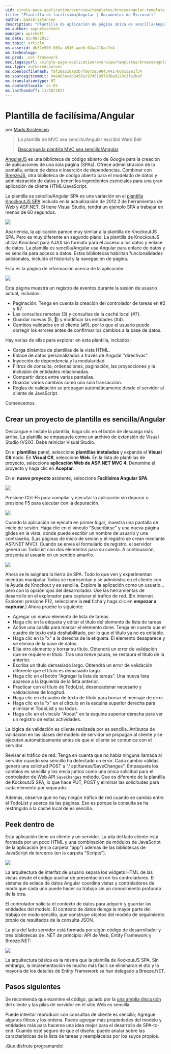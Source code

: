 ```yaml
---
uid: single-page-application/overview/templates/breezeangular-template
title: "Plantilla de facilísima/Angular | Documentos de Microsoft"
author: madskristensen
description: "Plantilla de aplicación de página única es sencilla/Angular"
ms.author: aspnetcontent
manager: wpickett
ms.date: 03/08/2013
ms.topic: article
ms.assetid: db31e909-563a-4516-aadd-62aa210ac7e4
ms.technology: 
ms.prod: .net-framework
msc.legacyurl: /single-page-application/overview/templates/breezeangular-template
msc.type: authoredcontent
ms.openlocfilehash: faf28a510a83b7fa07585904344176601c2e1f34
ms.sourcegitcommit: 9a9483aceb34591c97451997036a9120c3fe2baf
ms.translationtype: MT
ms.contentlocale: es-ES
ms.lasthandoff: 11/10/2017
---
```

<a name="breezeangular-template"></a>Plantilla de facilísima/Angular
====================
por [Mads Kristensen](https://github.com/madskristensen)

> La plantilla de MVC sea sencillo/Angular escribió Ward Bell
> 
> [Descargue la plantilla MVC sea sencillo/Angular](https://go.microsoft.com/fwlink/?LinkId=286437)


[AngularJS](http://angularjs.org) es una biblioteca de código abierto de Google para la creación de aplicaciones de una sola página (SPAs). Ofrece administración de la pantalla, enlace de datos e inserción de dependencias. Combinar con [BreezeJS](http://www.breezejs.com/?utm_source=ms-spa), otra biblioteca de código abierto para el modelado de datos y administración de datos y tienen los ingredientes esenciales para una gran aplicación de cliente HTML/JavaScript.

La plantilla es sencilla/Angular SPA es una variación en el [plantilla KnockoutJS SPA](../introduction/knockoutjs-template.md) incluido en la actualización de 2012.2 de herramientas de Web y ASP.NET. Si tiene Visual Studio, tendrá un ejemplo SPA a trabajar en menos de 60 segundos.

![](http://www.breezejs.com/sites/all/images/spa-template/NgRunningTodoPage.png)

Apariencia, la aplicación parece muy similar a la plantilla de KnockoutJS SPA. Pero es muy diferente en segundo plano. La plantilla de KnockoutJS utiliza Knockout para AJAX sin formato para el acceso a los datos y enlace de datos. La plantilla es sencilla/Angular usa Angular para enlace de datos y es sencilla para acceso a datos. Estas bibliotecas habilitan funcionalidades adicionales, incluido el historial y la navegación de página.

Esta es la página de información acerca de la aplicación:

![](http://www.breezejs.com/sites/all/images/spa-template/NgRunningAboutPage.png)

Esta página muestra un registro de eventos durante la sesión de usuario actual, incluidos:

- Paginación. Tenga en cuenta la creación del controlador de tareas en #2 y #7.
- Las consultas remotas (3) y consultas de la caché local (#7).
- Guardar nuevas (5, &#6;) y modificar las entidades (#4).
- Cambios validados en el cliente (#9), por lo que el usuario puede corregir los errores antes de confirmar los cambios a la base de datos.

Hay varias de ellas para explorar en esta plantilla, incluidos:

- Carga dinámica de plantillas de la vista HTML.
- Enlace de datos personalizados a través de Angular "directivas".
- Inyección de dependencia y la modularidad.
- Filtros de consulta, ordenaciones, paginación, las proyecciones y la inclusión de entidades relacionadas.
- Compartir datos entre varias pantallas.
- Guardar varios cambios como una sola transacción.
- Reglas de validación se propagan automáticamente desde el servidor al cliente de JavaScript.

Comencemos.

## <a name="create-a-breezeangular-template-project"></a>Crear un proyecto de plantilla es sencilla/Angular

Descargue e instale la plantilla, haga clic en el botón de descarga más arriba. La plantilla se empaqueta como un archivo de extensión de Visual Studio (VSIX). Debe reiniciar Visual Studio.

En el **plantillas** panel, seleccione **plantillas instaladas** y expanda el **Visual C#** nodo. En **Visual C#**, seleccione **Web**. En la lista de plantillas de proyecto, seleccione **aplicación Web de ASP.NET MVC 4**. Denomine el proyecto y haga clic en **Aceptar**.

En el **nuevo proyecto** asistente, seleccione **Facilísima Angular SPA**.

![](http://www.breezejs.com/sites/all/images/spa-template/SelectBreezeNgSpaTemplate.png)

Presione Ctrl-F5 para compilar y ejecutar la aplicación sin depurar o presione F5 para ejecutar con la depuración.

![](http://www.breezejs.com/sites/all/images/spa-template/ZephyrLogin.png)

Cuando la aplicación se ejecuta en primer lugar, muestra una pantalla de inicio de sesión. Haga clic en el vínculo "Suscribirse" y una nueva página glides en la vista, donde puede escribir un nombre de usuario y una contraseña. (Las páginas de inicio de sesión y el registro se crean mediante ASP.NET MVC). Cuando se envía el formulario de registro, el servidor genera un TodoList con dos elementos para su cuenta. A continuación, presenta al usuario en un sentido amarillo.

![](http://www.breezejs.com/sites/all/images/spa-template/TodoList.png)

Ahora se le asignará la tierra de SPA. Todo lo que ven y experimentan mientras manipular Todos se representan y se administra en el cliente con la Ayuda de Knockout y es sencilla. Explore la aplicación como un usuario... pero con la opción ojos del desarrollador. Use las herramientas de desarrollo en el explorador para capturar el tráfico de red. (En Internet Explorer: presione F12, seleccione la **red** ficha y haga clic en **empezar a capturar**.) Ahora pruebe lo siguiente:

- Agregar un nuevo elemento de lista de tareas.
- Haga clic en la etiqueta y editar el título del elemento de lista de tareas
- Active una casilla para marcar el elemento done. Tenga en cuenta que el cuadro de texto está deshabilitado, por lo que el título ya no es editable.
- Haga clic en la "x" a la derecha de la etiqueta. El elemento desaparece y se elimina de la base de datos.
- Elija otro elemento y borrar su título. Obtendrá un error de validación que se requiere el título. Tras una breve pausa, se restaura el título de la anterior.
- Escriba un título demasiado largo. Obtendrá un error de validación diferente que el título es demasiado largo.
- Haga clic en el botón "Agregar la lista de tareas". Una nueva lista aparece a la izquierda de la lista anterior.
- Practicar con el título de TodoList, desencadenar necesario y validaciones de longitud.
- Haga clic en el cuadro de texto de título para borrar el mensaje de error.
- Haga clic en la "x" en el círculo en la esquina superior derecha para eliminar el TodoList y su todos.
- Haga clic en el vínculo "About" en la esquina superior derecha para ver un registro de estas actividades.

La lógica de validación es cliente realizada por es sencilla. Atributos de validación en las clases del modelo de servidor se propagan al cliente y se ejecutan automáticamente antes de que el cliente se comunica con el servidor.

Revisar el tráfico de red. Tenga en cuenta que no había ninguna llamada al servidor cuando sea sencillo ha detectado un error. Cada cambio válidas generó una solicitud POST a "/ api/tareas/SaveChanges". Empaqueta los cambios es sencilla y los envía juntos como una única solicitud para el controlador de Web API `SaveChanges` método. Que es diferente de la plantilla de KockoutJS SPA, lo que hace PUT, POST y eliminar las solicitudes para cada elemento por separado.

Además, observe que no hay ningún tráfico de red cuando se cambia entre el TodoList y acerca de las páginas. Eso es porque la consulta se ha restringido a la caché local de es sencilla.

## <a name="peek-inside"></a>Peek dentro de

Esta aplicación tiene un cliente y un servidor. La pila del lado cliente está formada por un poco HTML y una combinación de módulos de JavaScript de la aplicación (en la carpeta "app") además de las bibliotecas de JavaScript de terceros (en la carpeta "Scripts").

![](http://www.breezejs.com/sites/all/images/spa-template/NgClientArchitecture2.png)

La arquitectura de interfaz de usuario separa los widgets HTML de las vistas desde el código auxiliar de presentación en los controladores. El sistema de enlace de datos Angular coordina vistas y controladores de modo que cada uno puede hacer su trabajo sin un conocimiento profundo de la otra.

El controlador solicita el contexto de datos para adquirir y guardar las entidades del modelo. El contexto de datos delega la mayor parte del trabajo en modo sencillo, que construye objetos del modelo de seguimiento propio de resultados de la consulta JSON.

La pila del lado servidor está formada por algún código de desarrollador y tres bibliotecas de .NET de principio: API de Web, Entity Framework y Breeze.NET:

![](http://www.breezejs.com/sites/all/images/spa-template/ServerArchitecture.png)

La arquitectura básica es la misma que la plantilla de KockoutJS SPA. Sin embargo, la implementación es mucho más fácil: se eliminaron el dto y la mayoría de los detalles de Entity Framework se han delegado a Breeze.NET.

## <a name="next-steps"></a>Pasos siguientes

Se recomienda que examine el código, guiado por la [una amplia discusión](http://www.breezejs.com/ng-spa-template?utm_source=ms-spa) del cliente y las pilas de servidor en el sitio Web es sencilla.

Puede intentar reproducir con consultas de cliente es sencilla; Agregue algunos filtros y los ordena. Puede agregar más propiedades del modelo y entidades más para hacerse una idea mejor para el desarrollo de SPA-to-end. Cuando esté seguro de que el diseño, puede anular sobre las características de la lista de tareas y reemplácelos por los suyos propios.

¡Que disfrute programando!
